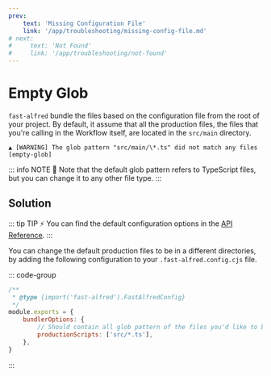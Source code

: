 ```yaml
---
prev:
    text: 'Missing Configuration File'
    link: '/app/troubleshooting/missing-config-file.md'
# next:
#     text: 'Not Found'
#     link: '/app/troubleshooting/not-found'
---
```


# Empty Glob

`fast-alfred` bundle the files based on the configuration file from the root of your project.
By default, it assume that all the production files, the files that you're calling in the Workflow itself, are located in the `src/main` directory.

```log
▲ [WARNING] The glob pattern "src/main/\*.ts" did not match any files [empty-glob]
```

::: info NOTE 📝
Note that the default glob pattern refers to TypeScript files, but you can change it to any other file type.
:::

## Solution

<!-- TODO - include link to official API docs -->

::: tip TIP ⚡️
You can find the default configuration options in the [API Reference](/api/fast-alfred/fast-alfred-config).
:::

You can change the default production files to be in a different directories, by adding the following configuration to your `.fast-alfred.config.cjs` file.

::: code-group

```javascript [.fast-alfred.config.cjs]
/**
 * @type {import('fast-alfred').FastAlfredConfig}
 */
module.exports = {
    bundlerOptions: {
        // Should contain all glob pattern of the files you'd like to bundle into
        productionScripts: ['src/*.ts'],
    },
}
```

:::
